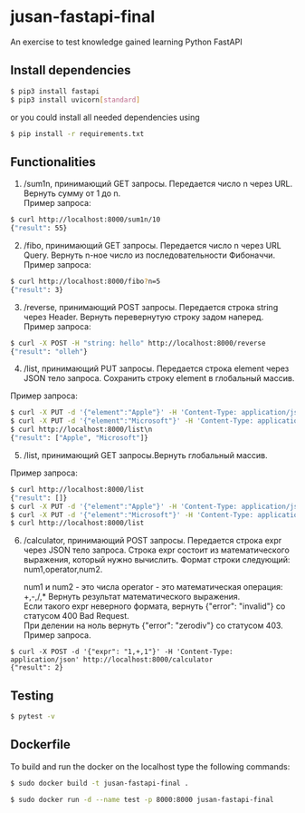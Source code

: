 # jusan-fastapi-final

An exercise to test knowledge gained learning Python FastAPI  

## Install dependencies
```bash
$ pip3 install fastapi
$ pip3 install uvicorn[standard]
```
or you could install all needed dependencies using
```bash
$ pip install -r requirements.txt
```

## Functionalities

1. /sum1n, принимающий GET запросы.
Передается число n через URL. Вернуть сумму от 1 до n.  
Пример запроса:  
```bash
$ curl http://localhost:8000/sum1n/10
{"result": 55}
```

2. /fibo, принимающий GET запросы. Передается число n через URL Query. Вернуть n-ное число из последовательности Фибоначчи.  
Пример запроса:  
```bash
$ curl http://localhost:8000/fibo?n=5
{"result": 3}
```

3. /reverse, принимающий POST запросы. Передается строка string через Header. Вернуть перевернутую строку задом наперед.
Пример запроса:  
```bash
$ curl -X POST -H "string: hello" http://localhost:8000/reverse
{"result": "olleh"}
```

4. /list, принимающий PUT запросы. Передается строка element через JSON тело запроса. Сохранить строку element в глобальный массив.

Пример запроса:  
```bash
$ curl -X PUT -d '{"element":"Apple"}' -H 'Content-Type: application/json' http://localhost:8000/list
$ curl -X PUT -d '{"element":"Microsoft"}' -H 'Content-Type: application/json' http://localhost:8000/list 
$ curl http://localhost:8000/list\n
{"result": ["Apple", "Microsoft"]}
```

5. /list, принимающий GET запросы.Вернуть глобальный массив.

Пример запроса:
```bash
$ curl http://localhost:8000/list
{"result": []}
$ curl -X PUT -d '{"element":"Apple"}' -H 'Content-Type: application/json' http://localhost:8000/list
$ curl -X PUT -d '{"element":"Microsoft"}' -H 'Content-Type: application/json' http://localhost:8000/list
$ curl http://localhost:8000/list
```

6. /calculator, принимающий POST запросы. Передается строка expr через JSON тело запроса. Строка expr состоит из математического выражения, который нужно вычислить. Формат строки следующий: num1,operator,num2.

    num1 и num2 - это числа
    operator - это математическая операция: +,-,/,*
Вернуть результат математического выражения.  
Если такого expr неверного формата, вернуть {"error": "invalid"} со статусом 400 Bad Request.  
При делении на ноль вернуть {"error": "zerodiv"} со статусом 403.
Пример запроса.
```
$ curl -X POST -d '{"expr": "1,+,1"}' -H 'Content-Type: application/json' http://localhost:8000/calculator
{"result": 2}
```

## Testing
```bash
$ pytest -v
```

## Dockerfile
To build and run the docker on the localhost type the following commands:

```bash
$ sudo docker build -t jusan-fastapi-final .
```

```bash
$ sudo docker run -d --name test -p 8000:8000 jusan-fastapi-final
```

